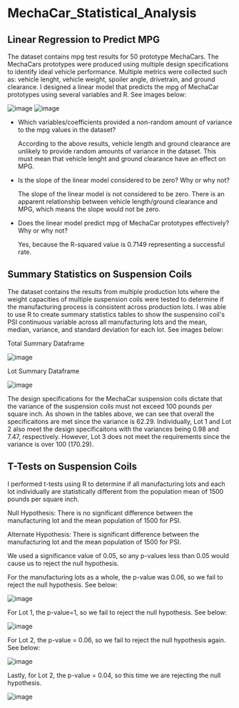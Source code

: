 # MechaCar_Statistical_Analysis

## Linear Regression to Predict MPG

The dataset contains mpg test results for 50 prototype MechaCars.  The MechaCars prototypes were produced using multiple design specifications to identify ideal vehicle performance.  Multiple metrics were collected such as: vehicle lenght, vehicle weight, spoiler angle, drivetrain, and ground clearance.  I designed a linear model that predicts the mpg of MechaCar prototypes using several variables and R. See images below:

![image](https://user-images.githubusercontent.com/64279232/135885807-ebaeadf0-21f9-4515-b0bf-aa6caaf72af5.png)
![image](https://user-images.githubusercontent.com/64279232/135885912-fd56837f-44c7-41c1-84c4-da34b3d79036.png)

- Which variables/coefficients provided a non-random amount of variance to the mpg values in the dataset?

  According to the above results, vehicle length and ground clearance are unlikely to provide random amounts of variance in the dataset.  This must mean that vehicle lenght and  ground clearance have an effect on MPG. 


- Is the slope of the linear model considered to be zero?  Why or why not? 

  The slope of the linear model is not considered to be zero.  There is an apparent relationship between vehicle length/ground clearance and MPG, which means the slope would not be zero. 


- Does the linear model predict mpg of MechaCar prototypes effectively?  Why or why not?

  Yes, because the R-squared value is 0.7149 representing a successful rate.  



## Summary Statistics on Suspension Coils


The dataset contains the results from multiple production lots where the weight capacities of multiple suspension coils were tested to determine if the manufacturing process is consistent across production lots.  I was able to use R to create summary statistics tables to show the suspensino coil's PSI continuous variable across all manufacturing lots and the mean, median, variance, and standard deviation for each lot.  See images below:

Total Summary Dataframe

![image](https://user-images.githubusercontent.com/64279232/135893607-e4dc054c-59d5-4203-bf82-d6fb89738719.png)


Lot Summary Dataframe

![image](https://user-images.githubusercontent.com/64279232/135893707-b9ded842-786b-4b88-a7a3-22c336f9619d.png)

The design specifications for the MechaCar suspension coils dictate that the variance of the suspension coils must not exceed 100 pounds per square inch.  As shown in the tables above, we can see that overall the specificaitons are met since the variance is 62.29.  Individually, Lot 1 and Lot 2 also meet the design specificaitons with the variances being 0.98 and 7.47, respectively.  However, Lot 3 does not meet the requirements since the variance is over 100 (170.29).  


## T-Tests on Suspension Coils

I performed t-tests using R to determine if all manufacturing lots and each lot individually are statistically different from the population mean of 1500 pounds per square inch. 

Null Hypothesis: There is no significant difference between the manufacturing lot and the mean population of 1500 for PSI.

Alternate Hypothesis: There is significant difference between the manufacturing lot and the mean population of 1500 for PSI.

We used a significance value of 0.05, so any p-values less than 0.05 would cause us to reject the null hypothesis.

For the manufacturing lots as a whole, the p-value was 0.06, so we fail to reject the null hypothesis.  See below:

![image](https://user-images.githubusercontent.com/64279232/135905767-681c87a6-d0bc-42a5-b6e5-ab9bac398fab.png)


For Lot 1, the p-value=1, so we fail to reject the null hypothesis. See below:

![image](https://user-images.githubusercontent.com/64279232/135906134-d0dfa232-baf7-464d-86e0-9faba61cb66f.png)


For Lot 2, the p-value = 0.06, so we fail to reject the null hypothesis again.  See below:

![image](https://user-images.githubusercontent.com/64279232/135906299-fcc5a245-4901-4e1d-bf55-3d8628299deb.png)


Lastly, for Lot 2, the p-value = 0.04, so this time we are rejecting the null hypothesis. 

![image](https://user-images.githubusercontent.com/64279232/135906451-b83a9426-dc8d-4561-994d-209b90bf5472.png)






